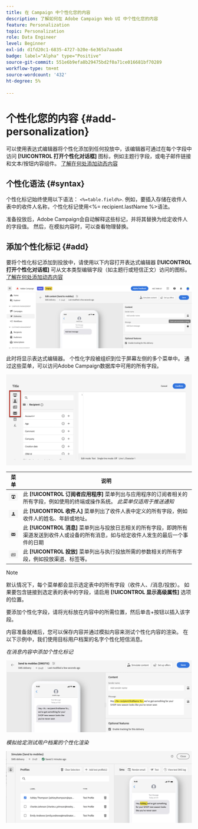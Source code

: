 ```yaml
---
title: 在 Campaign 中个性化您的内容
description: 了解如何在 Adobe Campaign Web UI 中个性化您的内容
feature: Personalization
topic: Personalization
role: Data Engineer
level: Beginner
exl-id: d1fd20c1-6835-4727-b20e-6e365a7aaa04
badge: label="Alpha" type="Positive"
source-git-commit: 551e6b9efa8b29475bd2f0a71ce016681bf70289
workflow-type: tm+mt
source-wordcount: '432'
ht-degree: 5%

---
```



# 个性化您的内容 {#add-personalization}

可以使用表达式编辑器将个性化添加到任何投放中，该编辑器可通过在每个字段中访问 **[!UICONTROL 打开个性化对话框]** 图标，例如主题行字段，或电子邮件链接和文本/按钮内容组件。 [了解在何处添加动态内容](gs-personalization.md/#access)

## 个性化语法 {#syntax}

个性化标记始终使用以下语法： `<%=table.field%>`. 例如，要插入存储在收件人表中的收件人名称，个性化标记使用&lt;%= recipient.lastName %>语法。

准备投放后，Adobe Campaign会自动解释这些标记，并将其替换为给定收件人的字段值。 然后，在模拟内容时，可以查看物理替换。

## 添加个性化标记 {#add}

要将个性化标记添加到投放中，请使用以下内容打开表达式编辑器 **[!UICONTROL 打开个性化对话框]** 可从文本类型编辑字段（如主题行或短信正文）访问的图标。 [了解在何处添加动态内容](gs-personalization.md/#access)

![](assets/perso-access.png)

此时将显示表达式编辑器。 个性化字段被组织到位于屏幕左侧的多个菜单中。 通过这些菜单，可以访问Adobe Campaign数据库中可用的所有字段。

![](assets/perso-insert-field.png)

| 菜单 | 说明 |
|-----|------------|
| ![](assets/do-not-localize/perso-subscribers-menu.png) | 此 **[!UICONTROL 订阅者应用程序]** 菜单列出与应用程序的订阅者相关的所有字段，例如使用的终端或操作系统。 *此菜单仅适用于推送通知* |
| ![](assets/do-not-localize/perso-recipients-menu.png) | 此 **[!UICONTROL 收件人]** 菜单列出了收件人表中定义的所有字段，例如收件人的姓名、年龄或地址。 |
| ![](assets/do-not-localize/perso-message-menu.png) | 此 **[!UICONTROL 消息]** 菜单列出与投放日志相关的所有字段，即跨所有渠道发送到收件人或设备的所有消息，如与给定收件人发生的最后一个事件的日期 |
| ![](assets/do-not-localize/perso-delivery-menu.png) | 此 **[!UICONTROL 投放]** 菜单列出与执行投放所需的参数相关的所有字段，例如投放渠道、标签等。 |

>[!NOTE]
>
>默认情况下，每个菜单都会显示选定表中的所有字段（收件人、/消息/投放）。 如果要包含链接到选定表的表中的字段，请启用 **[!UICONTROL 显示高级属性]** 选项的位置。

要添加个性化字段，请将光标放在内容中的所需位置，然后单击+按钮以插入该字段。

内容准备就绪后，您可以保存内容并通过模拟内容来测试个性化内容的渲染。 在以下示例中，我们使用目标用户档案的名字个性化短信消息。

*在消息内容中添加个性化标记*

![](assets/perso-preview1.png)

*模拟给定测试用户档案的个性化渲染*

![](assets/perso-preview2.png)
